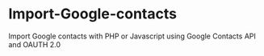 # Import-Google-contacts
Import Google contacts with PHP or Javascript using Google Contacts API and OAUTH 2.0
